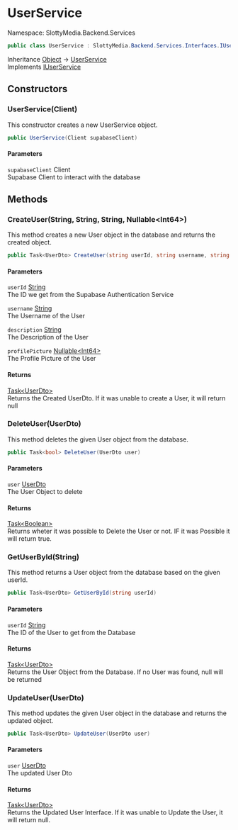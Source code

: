 # UserService

Namespace: SlottyMedia.Backend.Services

```csharp
public class UserService : SlottyMedia.Backend.Services.Interfaces.IUserService
```

Inheritance [Object](https://docs.microsoft.com/en-us/dotnet/api/system.object) → [UserService](./slottymedia.backend.services.userservice.md)<br>
Implements [IUserService](./slottymedia.backend.services.interfaces.iuserservice.md)

## Constructors

### **UserService(Client)**

This constructor creates a new UserService object.

```csharp
public UserService(Client supabaseClient)
```

#### Parameters

`supabaseClient` Client<br>
Supabase Client to interact with the database

## Methods

### **CreateUser(String, String, String, Nullable&lt;Int64&gt;)**

This method creates a new User object in the database and returns the created object.

```csharp
public Task<UserDto> CreateUser(string userId, string username, string description, Nullable<long> profilePicture)
```

#### Parameters

`userId` [String](https://docs.microsoft.com/en-us/dotnet/api/system.string)<br>
The ID we get from the Supabase Authentication Service

`username` [String](https://docs.microsoft.com/en-us/dotnet/api/system.string)<br>
The Username of the User

`description` [String](https://docs.microsoft.com/en-us/dotnet/api/system.string)<br>
The Description of the User

`profilePicture` [Nullable&lt;Int64&gt;](https://docs.microsoft.com/en-us/dotnet/api/system.nullable-1)<br>
The Profile Picture of the User

#### Returns

[Task&lt;UserDto&gt;](https://docs.microsoft.com/en-us/dotnet/api/system.threading.tasks.task-1)<br>
Returns the Created UserDto. If it was unable to create a User, it will return null

### **DeleteUser(UserDto)**

This method deletes the given User object from the database.

```csharp
public Task<bool> DeleteUser(UserDto user)
```

#### Parameters

`user` [UserDto](./slottymedia.backend.models.userdto.md)<br>
The User Object to delete

#### Returns

[Task&lt;Boolean&gt;](https://docs.microsoft.com/en-us/dotnet/api/system.threading.tasks.task-1)<br>
Returns wheter it was possible to Delete the User or not. IF it was Possible it will return true.

### **GetUserById(String)**

This method returns a User object from the database based on the given userId.

```csharp
public Task<UserDto> GetUserById(string userId)
```

#### Parameters

`userId` [String](https://docs.microsoft.com/en-us/dotnet/api/system.string)<br>
The ID of the User to get from the Database

#### Returns

[Task&lt;UserDto&gt;](https://docs.microsoft.com/en-us/dotnet/api/system.threading.tasks.task-1)<br>
Returns the User Object from the Database. If no User was found, null will be returned

### **UpdateUser(UserDto)**

This method updates the given User object in the database and returns the updated object.

```csharp
public Task<UserDto> UpdateUser(UserDto user)
```

#### Parameters

`user` [UserDto](./slottymedia.backend.models.userdto.md)<br>
The updated User Dto

#### Returns

[Task&lt;UserDto&gt;](https://docs.microsoft.com/en-us/dotnet/api/system.threading.tasks.task-1)<br>
Returns the Updated User Interface. If it was unable to Update the User, it will return null.
